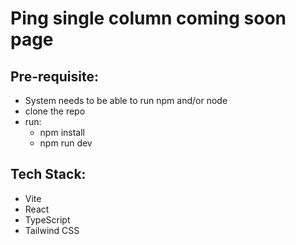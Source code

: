 # Ping single column coming soon page

<!-- add description of project -->

## Pre-requisite:
* System needs to be able to run npm and/or node
* clone the repo
* run:
  * npm install
  * npm run dev

## Tech Stack:

- Vite
- React
- TypeScript
- Tailwind CSS

